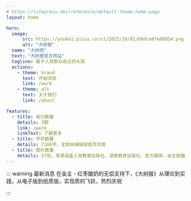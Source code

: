 ```yaml
---
# https://vitepress.dev/reference/default-theme-home-page
layout: home

hero:
  image:
      src: https://youke1.picui.cn/s1/2025/10/01/68dce8fe08854.png
      alt: "大树报"
  name: "大树网"
  text: "大树报官方网站"
  tagline: 属于人民群众自己的头版
  actions:
    - theme: brand
      text: 开始浏览
      link: /work
    - theme: alt
      text: 关于我们
      link: /about

features:
  - title: 发行数量
    details: 3期
    link: /work
    linkText: 了解更多
  - title: 字符数量
    details: 7166字，全部由编辑部成员完成
  - title: 图片数量
    details: 27张，来源涵盖人民教育出版社、湖南教育出版社、官方媒体、自主拍摄
---
```

::: warning 最新消息
在金主 - 红枣酸奶的无偿支持下，《大树报》从理论到实践，从电子版到纸质版，实现质的飞跃，热烈庆祝

:::